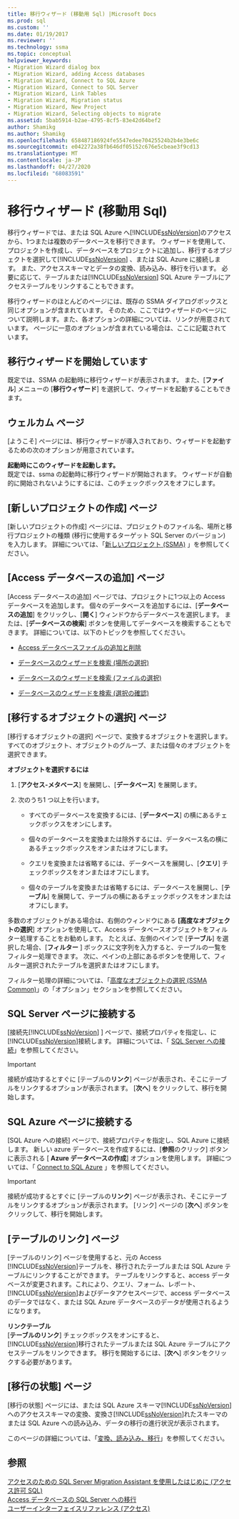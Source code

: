 ```yaml
---
title: 移行ウィザード (移動用 Sql) |Microsoft Docs
ms.prod: sql
ms.custom: ''
ms.date: 01/19/2017
ms.reviewer: ''
ms.technology: ssma
ms.topic: conceptual
helpviewer_keywords:
- Migration Wizard dialog box
- Migration Wizard, adding Access databases
- Migration Wizard, Connect to SQL Azure
- Migration Wizard, Connect to SQL Server
- Migration Wizard, Link Tables
- Migration Wizard, Migration status
- Migration Wizard, New Project
- Migration Wizard, Selecting objects to migrate
ms.assetid: 5bab5914-b2ae-4795-8cf5-83e42d64bef2
author: Shamikg
ms.author: Shamikg
ms.openlocfilehash: 658487186924fe5547edee70425524b2b4e3be6c
ms.sourcegitcommit: e042272a38fb646df05152c676e5cbeae3f9cd13
ms.translationtype: MT
ms.contentlocale: ja-JP
ms.lasthandoff: 04/27/2020
ms.locfileid: "68083591"
---
```

# <a name="migration-wizard-accesstosql"></a>移行ウィザード (移動用 Sql)
移行ウィザードでは、または SQL Azure へ[!INCLUDE[ssNoVersion](../../includes/ssnoversion-md.md)]のアクセスから、1つまたは複数のデータベースを移行できます。 ウィザードを使用して、プロジェクトを作成し、データベースをプロジェクトに追加し、移行するオブジェクトを選択して[!INCLUDE[ssNoVersion](../../includes/ssnoversion-md.md)] 、または SQL Azure に接続します。 また、アクセススキーマとデータの変換、読み込み、移行を行います。 必要に応じて、テーブルまたは[!INCLUDE[ssNoVersion](../../includes/ssnoversion-md.md)] SQL Azure テーブルにアクセステーブルをリンクすることもできます。  
  
移行ウィザードのほとんどのページには、既存の SSMA ダイアログボックスと同じオプションが含まれています。 そのため、ここではウィザードのページについて説明します。また、各オプションの詳細については、リンクが用意されています。 ページに一意のオプションが含まれている場合は、ここに記載されています。  
  
## <a name="starting-the-migration-wizard"></a>移行ウィザードを開始しています  
既定では、SSMA の起動時に移行ウィザードが表示されます。 また、[**ファイル**] メニューの [**移行ウィザード**] を選択して、ウィザードを起動することもできます。  
  
## <a name="welcome-page"></a>ウェルカム ページ  
[ようこそ] ページには、移行ウィザードが導入されており、ウィザードを起動するための次のオプションが用意されています。  
  
**起動時にこのウィザードを起動します。**  
既定では、ssma の起動時に移行ウィザードが開始されます。 ウィザードが自動的に開始されないようにするには、このチェックボックスをオフにします。  
  
## <a name="create-new-project-page"></a>[新しいプロジェクトの作成] ページ  
[新しいプロジェクトの作成] ページには、プロジェクトのファイル名、場所と移行プロジェクトの種類 (移行に使用するターゲット SQL Server のバージョン) を入力します。 詳細については、「[新しいプロジェクト (SSMA)](https://msdn.microsoft.com/ca294f6d-eeb5-42ca-9306-156281a3f0f3) 」を参照してください。  
  
## <a name="add-access-databases-page"></a>[Access データベースの追加] ページ  
[Access データベースの追加] ページでは、プロジェクトに1つ以上の Access データベースを追加します。 個々のデータベースを追加するには、[**データベースの追加**] をクリックし、[**開く**] ウィンドウからデータベースを選択します。 または、[**データベースの検索**] ボタンを使用してデータベースを検索することもできます。 詳細については、以下のトピックを参照してください。  
  
-   [Access データベースファイルの追加と削除](adding-and-removing-access-database-files-accesstosql.md)  
  
-   [データベースのウィザードを検索 (場所の選択)](https://msdn.microsoft.com/00b2d32a-998b-47a7-b25c-589b5bd6777a)  
  
-   [データベースのウィザードを検索 (ファイルの選択)](https://msdn.microsoft.com/2f574a34-4bab-40a4-89a8-ad4907ffc3fd)  
  
-   [データベースのウィザードを検索 (選択の確認)](https://msdn.microsoft.com/62e20e03-50cc-4ac8-8072-524d194d2ec3)  
  
## <a name="select-objects-to-migrate-page"></a>[移行するオブジェクトの選択] ページ  
[移行するオブジェクトの選択] ページで、変換するオブジェクトを選択します。 すべてのオブジェクト、オブジェクトのグループ、または個々のオブジェクトを選択できます。  
  
**オブジェクトを選択するには**  
  
1.  [**アクセス-メタベース**] を展開し、[**データベース**] を展開します。  
  
2.  次のうち1 つ以上を行います。  
  
    -   すべてのデータベースを変換するには、[**データベース**] の横にあるチェックボックスをオンにします。  
  
    -   個々のデータベースを変換または除外するには、データベース名の横にあるチェックボックスをオンまたはオフにします。  
  
    -   クエリを変換または省略するには、データベースを展開し、[**クエリ**] チェックボックスをオンまたはオフにします。  
  
    -   個々のテーブルを変換または省略するには、データベースを展開し、[**テーブル**] を展開して、テーブルの横にあるチェックボックスをオンまたはオフにします。  
  
多数のオブジェクトがある場合は、右側のウィンドウにある **[高度なオブジェクトの選択**] オプションを使用して、Access データベースオブジェクトをフィルター処理することをお勧めします。 たとえば、左側のペインで [**テーブル**] を選択した場合、[**フィルター** ] ボックスに文字列を入力すると、テーブルの一覧をフィルター処理できます。 次に、ペインの上部にあるボタンを使用して、フィルター選択されたテーブルを選択またはオフにします。  
  
フィルター処理の詳細については、「[高度なオブジェクトの選択 (SSMA Common)](https://msdn.microsoft.com/f53b0c79-5473-410a-a0dc-d8f544f7a63c)」の「オプション」セクションを参照してください。  
  
## <a name="connect-to-sql-server-page"></a>SQL Server ページに接続する  
[接続先[!INCLUDE[ssNoVersion](../../includes/ssnoversion-md.md)] ] ページで、接続プロパティを指定し、に[!INCLUDE[ssNoVersion](../../includes/ssnoversion-md.md)]接続します。 詳細については、「 [SQL Server への接続](connect-to-sql-server-accesstosql.md)」を参照してください。
  
> [!IMPORTANT]  
> 接続が成功するとすぐに [テーブルの**リンク**] ページが表示され、そこにテーブルをリンクするオプションが表示されます。 [**次へ**] をクリックして、移行を開始します。  
  
## <a name="connect-to-sql-azure-page"></a>SQL Azure ページに接続する  
[SQL Azure への接続] ページで、接続プロパティを指定し、SQL Azure に接続します。 新しい azure データベースを作成するには、[**参照**のクリック] ボタンに表示される [ **Azure データベースの作成**] オプションを使用します。 詳細については、「 [Connect to SQL Azure](connect-to-azure-sql-db-accesstosql.md) 」を参照してください。  
  
> [!IMPORTANT]  
> 接続が成功するとすぐに [テーブルの**リンク**] ページが表示され、そこにテーブルをリンクするオプションが表示されます。 [リンク] ページの [**次へ**] ボタンをクリックして、移行を開始します。  
  
## <a name="link-tables-page"></a>[テーブルのリンク] ページ  
[テーブルのリンク] ページを使用すると、元の Access [!INCLUDE[ssNoVersion](../../includes/ssnoversion-md.md)]テーブルを、移行されたテーブルまたは SQL Azure テーブルにリンクすることができます。 テーブルをリンクすると、access データベースが変更されます。これにより、クエリ、フォーム、レポート、 [!INCLUDE[ssNoVersion](../../includes/ssnoversion-md.md)]およびデータアクセスページで、access データベースのデータではなく、または SQL Azure データベースのデータが使用されるようになります。  
  
**リンクテーブル**  
[**テーブルのリンク**] チェックボックスをオンにすると、 [!INCLUDE[ssNoVersion](../../includes/ssnoversion-md.md)]移行されたテーブルまたは SQL Azure テーブルにアクセステーブルをリンクできます。 移行を開始するには、[**次へ**] ボタンをクリックする必要があります。  
  
## <a name="migration-status-page"></a>[移行の状態] ページ  
[移行の状態] ページには、または SQL Azure スキーマ[!INCLUDE[ssNoVersion](../../includes/ssnoversion-md.md)]へのアクセススキーマの変換、変換さ[!INCLUDE[ssNoVersion](../../includes/ssnoversion-md.md)]れたスキーマのまたは SQL Azure への読み込み、データの移行の進行状況が表示されます。  
  
このページの詳細については、「[変換、読み込み、移行](https://msdn.microsoft.com/4ec83e96-88a5-4b7b-8d5a-f3429d9a936b)」を参照してください。  
  
## <a name="see-also"></a>参照  
[アクセスのための SQL Server Migration Assistant を使用したはじめに &#40;アクセス許可 SQL&#41;](../../ssma/access/getting-started-with-sql-server-migration-assistant-for-access-accesstosql.md)  
[Access データベースの SQL Server への移行](migrating-access-databases-to-sql-server-azure-sql-db-accesstosql.md)  
[ユーザーインターフェイスリファレンス (アクセス)](https://msdn.microsoft.com/af24c303-4a41-449b-9c86-d6558a97e839)  
  

